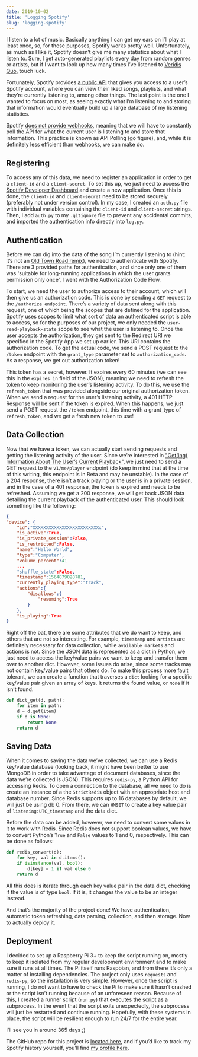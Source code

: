 ```yaml
---
date: 2019-10-02
title: 'Logging Spotify'
slug: 'logging-spotify'
---
```


I listen to a lot of music. Basically anything I can get my ears on I’ll play at least once, so, for these purposes, Spotify works pretty well. Unfortunately, as much as I like it, Spotify doesn’t give me many statistics about what I listen to. Sure, I get auto-generated playlists every day from random genres or artists, but if I want to look up how many times I’ve listened to [Veridis Quo](https://open.spotify.com/track/2LD2gT7gwAurzdQDQtILds?si=82e65cc8aff34352), touch luck.

Fortunately, Spotify provides [a public API](https://developer.spotify.com/documentation/web-api) that gives you access to a user’s Spotify account, where you can view their liked songs, playlists, and what they’re currently listening to, among other things. The last point is the one I wanted to focus on most, as seeing exactly what I’m listening to and storing that information would eventually build up a large database of my listening statistics.

Spotify [does not provide webhooks](https://github.com/spotify/web-api/issues/538), meaning that we will have to constantly poll the API for what the current user is listening to and store that information. This practice is known as API Polling (go figure), and, while it is definitely less efficient than webhooks, we can make do.

## Registering

To access any of this data, we need to register an application in order to get a `client-id` and a `client-secret`. To set this up, we just need to access the [Spotify Developer Dashboard](https://developer.spotify.com/dashboard) and create a new application. Once this is done, the `client-id` and `client-secret` need to be stored securely (preferably not under version control). In my case, I created an `auth.py` file with individual variables containing the `client-id` and `client-secret` strings. Then, I add `auth.py` to my `.gitignore` file to prevent any accidental commits, and imported the authentication info directly into `log.py`.

## Authentication

Before we can dig into the data of the song I’m currently listening to (hint: it’s not an [Old Town Road remix](https://open.spotify.com/track/6jmZlyf9DxcIoRrjw02YXm)), we need to authenticate with Spotify. There are 3 provided paths for authentication, and since only one of them was 'suitable for long-running applications in which the user grants permission only once', I went with the Authorization Code Flow.

To start, we need the user to authorize access to their account, which will then give us an authorization code. This is done by sending a `GET` request to the `/authorize endpoint`. There’s a variety of data sent along with this request, one of which being the scopes that are defined for the application. Spotify uses scopes to limit what sort of data an authenticated script is able to access, so for the purposes of our project, we only needed the `user-read-playback-state` scope to see what the user is listening to. Once the user accepts the authorization, they get sent to the Redirect URI we specified in the Spotify App we set up earlier. This URI contains the authorization code. To get the actual code, we send a POST request to the `/token` endpoint with the `grant_type` parameter set to `authorization_code`. As a response, we get out authorization token!

This token has a secret, however. It expires every 60 minutes (we can see this in the `expires_in` field of the JSON), meaning we need to refresh the token to keep monitoring the user’s listening activity. To do this, we use the `refresh_token` that was provided alongside our original authorization token. When we send a request for the user’s listening activity, a 401 HTTP Response will be sent if the token is expired. When this happens, we just send a POST request the `/token` endpoint, this time with a grant_type of `refresh_token`, and we get a fresh new token to use!

## Data Collection

Now that we have a token, we can actually start sending requests and getting the listening activity of the user. Since we’re interested in ["Get(ing) Information About The User’s Current Playback"](https://developer.spotify.com/documentation/web-api/reference/player/get-information-about-the-users-current-playback/), we just need to send a GET request to the `v1/me/player` endpoint (do keep in mind that at the time of this writing, this endpoint is in Beta and may be unstable). In the case of a 204 response, there isn’t a track playing or the user is in a private session, and in the case of a 401 response, the token is expired and needs to be refreshed. Assuming we get a 200 response, we will get back JSON data detailing the current playback of the authenticated user. This should look something like the following:

```json
{
"device": {
    "id":"XXXXXXXXXXXXXXXXXXXXXXXXXx",
    "is_active":True,
    "is_private_session":False,
    "is_restricted":False,
    "name":"Hello World",
    "type":"Computer",
    "volume_percent":41
    ...
    "shuffle_state":False,
    "timestamp":1564879028781,
    "currently_playing_type":"track",
    "actions":{
        "disallows":{
            "resuming":True
        }
    },
    "is_playing":True
}
```

Right off the bat, there are some attributes that we do want to keep, and others that are not so interesting. For example, `timestamp` and `artists` are definitely necessary for data collection, while `available_markets` and actions is not. Since the JSON data is represented as a dict in Python, we just need to access the key/value pairs we want to keep and transfer them over to another dict. However, some issues do arise, since some tracks may not contain key/value pairs that others do. To make this process more fault tolerant, we can create a function that traverses a `dict` looking for a specific key/value pair given an array of keys. It returns the found value, or `None` if it isn’t found.

```python
def dict_get(d, path):
    for item in path:
    d = d.get(item)
    if d is None:
        return None
    return d
```

## Saving Data

When it comes to saving the data we’ve collected, we can use a Redis key/value database (looking back, it might have been better to use MongoDB in order to take advantage of document databases, since the data we’re collected is JSON). This requires `redis-py`, a Python API for accessing Redis. To open a connection to the database, all we need to do is create an instance of a the `StrictRedis` object with an appropriate host and database number. Since Redis supports up to 16 databases by default, we will just be using db 0. From there, we can `HMSET` to create a key value pair of `listening:UTC_timestamp` and the data dict.

Before the data can be added, however, we need to convert some values in it to work with Redis. Since Redis does not support boolean values, we have to convert Python’s `True` and `False` values to 1 and 0, respectively. This can be done as follows:

```python
def redis_convert(d):
    for key, val in d.items():
    if isinstance(val, bool):
        d[key] = 1 if val else 0
    return d
```

All this does is iterate through each key value pair in the data dict, checking if the value is of type `bool`. If it is, it changes the value to be an integer instead.

And that’s the majority of the project done! We have authentication, automatic token refreshing, data parsing, collection, and then storage. Now to actually deploy it.

## Deployment

I decided to set up a Raspberry Pi 3+ to keep the script running on, mostly to keep it isolated from my regular development environment and to make sure it runs at all times. The Pi itself runs Raspbian, and from there it’s only a matter of installing dependencies. The project only uses `requests` and `redis-py`, so the installation is very simple. However, once the script is running, I do not want to have to check the Pi to make sure it hasn’t crashed or the script isn’t running because of an unforeseen reason. Because of this, I created a runner script (`run.py`) that executes the script as a subprocess. In the event that the script exits unexpectedly, the subprocess will just be restarted and continue running. Hopefully, with these systems in place, the script will be resilient enough to run 24/7 for the entire year.

I’ll see you in around 365 days ;)

The GitHub repo for this project is [located here](https://github.com/simonbukin/spotify-logger), and if you’d like to track my Spotify history yourself, you’ll find [my profile here](https://open.spotify.com/user/simonb.0?si=3087e41d27214c11).
